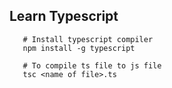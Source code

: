 ## Learn Typescript

```shell
   # Install typescript compiler
   npm install -g typescript

   # To compile ts file to js file
   tsc <name of file>.ts
```
